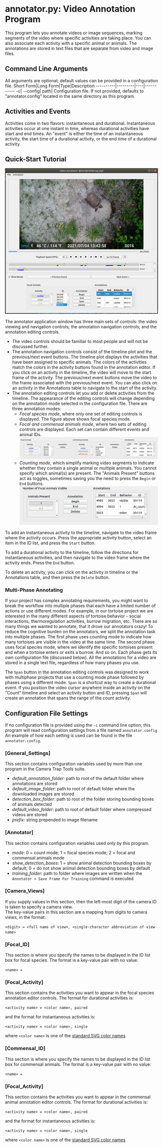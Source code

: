 # annotator.py: Video Annotation Program

This program lets you annotate videos or image sequences, marking segments of the video where specific activities are taking place.  You can also associate each activity with a specific animal or animals.  The annotations are stored in text files that are separate from video and image files.

## Command Line Arguments
All arguments are optional; default values can be provided in a configuration file.
Short Form|Long Form|Type|Description
----------|---------|----|-----------
-c| --config|    path|      Configuration file.  If not provided, defaults to "annotator.config" located in the same directory as this program.

## Activities and Events
Activities come in two flavors: instantaneous and durational. Instantaneous activities occur at one instant in time, whereas durational activities have start and end times.  An "event" is either the time of an instantaneous activity, the start time of a durational activity, or the end time of a durational activity.

## Quick-Start Tutorial

![Annotator Application Window](Annotator.png)

The annotator application window has three main sets of controls: the video viewing and navigation controls; the annotation navigation controls; and the annotation editing controls.  
- The video controls should be familiar to most people and will not be discussed further.
- The annotation navigation controls consist of the timeline plot and the previous/next event buttons.  The timeline plot displays the activities that have been assigned to specific animals.  The colors of the activities match the colors in the activity buttons found in the annotation editor.  If you click on an activity in the timeline, the video will move to the start frame of the activity.  The previous/next event buttons move the video to the frame associated with the previous/next event.  You can also click on an activity in the Annotations table to navigate to the start of the activity.
- The annotation editing controls let you add or delete activities from the timeline.  The appearance of the editing controls will change depending on the annotation mode selected in the configuration file.  There are three annotation modes: 
  - _Focal species mode_, where only one set of editing controls is displayed. The figure above shows focal species mode.
  - _Focal and commensal animals mode_, where two sets of editing controls are displayed.  Each set can contain different events and animal IDs.
  ![Focal and Commensal mode](Focal_Commensal_Mode.png)  
  - _Counting mode_, which simplify marking video segments to indicate whether they contain a single animal or multiple animals.  You cannot specify which animal(s) are present.  The "Animals Present" buttons act as toggles, sometimes saving you the need to press the ```Begin``` or ```End``` buttons. 
  ![Counting Mode](Count_Mode.png)

To add an instantaneous activity to the timeline, navigate to the video frame where the activity occurs.  Press the appropriate activity button, select an item in the ID list, and press the ```Start``` button.  

To add a durational activity to the timeline, follow the directions for instantaneous activities, and then navigate to the video frame where the activity ends.  Press the ```End``` button. 

To delete an activity, you can click on the activity in timeline or the Annotations table, and then press the ```Delete``` button.

### Multi-Phase Annotating
If your project has complex annotating requirements, you might want to break the workflow into multiple phases that each have a limited number of actions or use different modes.  For example, in our tortoise project we are interested in the many different aspects of tortoise behavior - social interactions, thermoregulation activities, burrow migration, etc.  There are so many things we wanted to annotate, that it drove our annotators crazy!  To reduce the cognitive burden on the annotators, we split the annotation task into multiple phases.  The first phase uses counting mode to indicate how many tortoises are visible in the video at the same time.  The second phase uses focal species mode, where we identify the specific tortoises present and when a tortoise enters or exits a burrow.  And so on.  Each phase gets its own configuration file (discussed below).  All the annotations for a video are stored in a single text file, regardless of how many phases you use.

The ```Span``` button in the annotation editing controls was designed to work with multiphase projects that use a counting mode phase followed by phases using a different mode.  ```Span``` is a shortcut way to create a durational event. If you position the video cursor anywhere inside an activity on the "Count" timeline and select an activity button and ID, pressing ```Span``` will create an annotation that spans the range of the count activity.

## Configuration File Settings
If no configuration file is provided using the ```-c``` command line option, this program will read configuration settings from a file named ```annotator.config``` An example of how each setting is used can be found in the file ```annotator.config```.

### [General_Settings]   
This section contains configuration variables used by more than one program in the Camera Trap Tools suite.   
                          
* _default_annotation_folder_: path to root of the default folder where annotations are stored
* _default_image_folder_: path to root of default folder where the downloaded images are stored
* _detection_box_folder_: path to root of the folder storing bounding boxes of animals detected
* _default_video_folder_: path to root of default folder where compressed videos are stored
* _prefix_: string prepended to image filename

### [Annotator]
This section contains configuration variables used only by this program.

* _mode_: 0 = count mode; 1 = focal species mode; 2 = focal and commensal animals mode
* _show_detection_boxes_: 1 = show animal detection bounding boxes by default; 0 = do not show animal detection bounding boxes by default
* _training_folder_: path to folder where images are written when the ```Annotator > Save Frame For Training``` command is executed

### [Camera_Views]
If you supply values in this section, then the left-most digit of the camera ID is taken to specify a camera view.  
The key-value pairs in this section are a mapping from digits to camera views, in the format: 

```<digit> = <full name of view>, <single-character abbreviation of view name>```

### [Focal_ID]
This section is where you specify the names to be displayed in the ID list box for focal species.  The format is a key-value pair with no value:

```<name> =```

### [Focal_Activity]
This section contains the activities you want to appear in the focal species annotation editor controls.  The format for durational activities is:

```<activity name> = <color name>, paired```

and the format for instantaneous activities is:

```<activity name> = <color name>, single```

where ```<color name>``` is one of the [standard SVG color names](https://www.w3.org/TR/SVG11/types.html#ColorKeywords)

### [Commensal_ID]
This section is where you specify the names to be displayed in the ID list box for commensal animals.  The format is a key-value pair with no value:

```<name> =```

### [Focal_Activity]
This section contains the activities you want to appear in the commensal animal annotation editor controls.  The format for durational activities is:

```<activity name> = <color name>, paired```

and the format for instantaneous activities is:

```<activity name> = <color name>, single```

where ```<color name>``` is one of the [standard SVG color names](https://www.w3.org/TR/SVG11/types.html#ColorKeywords)
